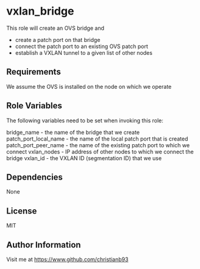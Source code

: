 vxlan_bridge
=========

This role will create an OVS bridge and

* create a patch port on that bridge
* connect the patch port to an existing OVS patch port
* establish a VXLAN tunnel to a given list of other nodes 


Requirements
------------

We assume the OVS is installed on the node on which we operate

Role Variables
--------------

The following variables need to be set when invoking this role:

bridge_name - the name of the bridge that we create
patch_port_local_name - the name of the local patch port that is created
patch_port_peer_name - the name of the existing patch port to which we connect
vxlan_nodes - IP address of other nodes to which we connect the bridge
vxlan_id - the VXLAN ID (segmentation ID) that we use

Dependencies
------------

None


License
-------

MIT

Author Information
------------------

Visit me at https://www.github.com/christianb93
